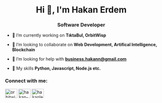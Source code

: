 <h1 align="center">Hi 👋, I'm Hakan Erdem</h1>
<h3 align="center">Software Developer</h3>

- 🔭 I’m currently working on **TıktaBul, OrbitWisp**

- 👯 I’m looking to collaborate on **Web Development, Artifical Intelligence, Blockchain**

- 🤝 I’m looking for help with **business.hakann@gmail.com**

- 📜 My skills **Python, Javascript, Node.js etc.**

<h3 align="left">Connect with me:</h3>
<p align="left">
<a href="https://twitter.com/orbitwisp" target="blank"><img align="center" src="https://raw.githubusercontent.com/rahuldkjain/github-profile-readme-generator/master/src/images/icons/Social/twitter.svg" alt="orbitwisp" height="30" width="40" /></a>
<a href="https://linkedin.com/in/hakan-erdem-6b1ba22b3" target="blank"><img align="center" src="https://raw.githubusercontent.com/rahuldkjain/github-profile-readme-generator/master/src/images/icons/Social/linked-in-alt.svg" alt="hakan-erdem-6b1ba22b3" height="30" width="40" /></a>
<a href="https://instagram.com/hakanlerdem" target="blank"><img align="center" src="https://raw.githubusercontent.com/rahuldkjain/github-profile-readme-generator/master/src/images/icons/Social/instagram.svg" alt="hakanlerdem" height="30" width="40" /></a>
</p>

